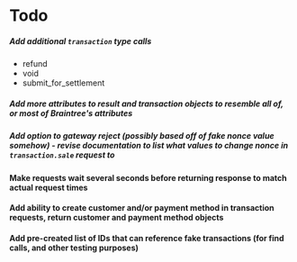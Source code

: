 # Todo

##### Add additional `transaction` type calls
* refund
* void
* submit_for_settlement

##### Add more attributes to result and transaction objects to resemble all of, or most of Braintree's attributes

##### Add option to gateway reject (possibly based off of fake nonce value somehow) - revise documentation to list what values to change nonce in `transaction.sale` request to

#### Make requests wait several seconds before returning response to match actual request times

#### Add ability to create customer and/or payment method in transaction requests, return customer and payment method objects

#### Add pre-created list of IDs that can reference fake transactions (for find calls, and other testing purposes)
